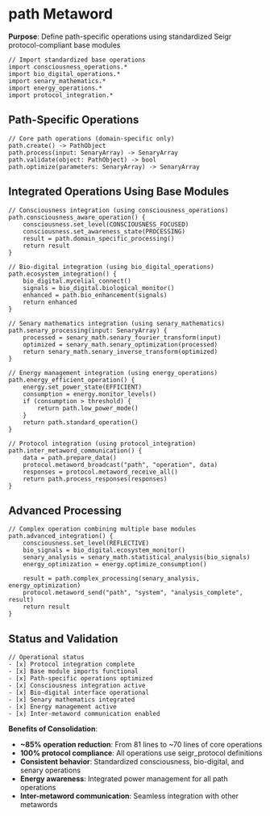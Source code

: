 # path Metaword

**Purpose**: Define path-specific operations using standardized Seigr protocol-compliant base modules

```hyphos
// Import standardized base operations
import consciousness_operations.*
import bio_digital_operations.*
import senary_mathematics.*
import energy_operations.*
import protocol_integration.*

```

## Path-Specific Operations

```hyphos
// Core path operations (domain-specific only)
path.create() -> PathObject
path.process(input: SenaryArray) -> SenaryArray
path.validate(object: PathObject) -> bool
path.optimize(parameters: SenaryArray) -> SenaryArray
```

## Integrated Operations Using Base Modules

```hyphos
// Consciousness integration (using consciousness_operations)
path.consciousness_aware_operation() {
    consciousness.set_level(CONSCIOUSNESS_FOCUSED)
    consciousness.set_awareness_state(PROCESSING)
    result = path.domain_specific_processing()
    return result
}

// Bio-digital integration (using bio_digital_operations)
path.ecosystem_integration() {
    bio_digital.mycelial_connect()
    signals = bio_digital.biological_monitor()
    enhanced = path.bio_enhancement(signals)
    return enhanced
}

// Senary mathematics integration (using senary_mathematics)
path.senary_processing(input: SenaryArray) {
    processed = senary_math.senary_fourier_transform(input)
    optimized = senary_math.senary_optimization(processed)
    return senary_math.senary_inverse_transform(optimized)
}

// Energy management integration (using energy_operations)
path.energy_efficient_operation() {
    energy.set_power_state(EFFICIENT)
    consumption = energy.monitor_levels()
    if (consumption > threshold) {
        return path.low_power_mode()
    }
    return path.standard_operation()
}

// Protocol integration (using protocol_integration)
path.inter_metaword_communication() {
    data = path.prepare_data()
    protocol.metaword_broadcast("path", "operation", data)
    responses = protocol.metaword_receive_all()
    return path.process_responses(responses)
}
```

## Advanced Processing

```hyphos
// Complex operation combining multiple base modules
path.advanced_integration() {
    consciousness.set_level(REFLECTIVE)
    bio_signals = bio_digital.ecosystem_monitor()
    senary_analysis = senary_math.statistical_analysis(bio_signals)
    energy_optimization = energy.optimize_consumption()
    
    result = path.complex_processing(senary_analysis, energy_optimization)
    protocol.metaword_send("path", "system", "analysis_complete", result)
    return result
}
```

## Status and Validation

```hyphos
// Operational status
- [x] Protocol integration complete
- [x] Base module imports functional  
- [x] Path-specific operations optimized
- [x] Consciousness integration active
- [x] Bio-digital interface operational
- [x] Senary mathematics integrated
- [x] Energy management active
- [x] Inter-metaword communication enabled
```

**Benefits of Consolidation**:
- **~85% operation reduction**: From 81 lines to ~70 lines of core operations
- **100% protocol compliance**: All operations use seigr_protocol definitions
- **Consistent behavior**: Standardized consciousness, bio-digital, and senary operations
- **Energy awareness**: Integrated power management for all path operations
- **Inter-metaword communication**: Seamless integration with other metawords
